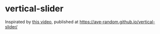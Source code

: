# vertical-slider
Inspirated by [this video](https://youtu.be/uLlXx0KyS6k), published at https://ave-random.github.io/vertical-slider/
